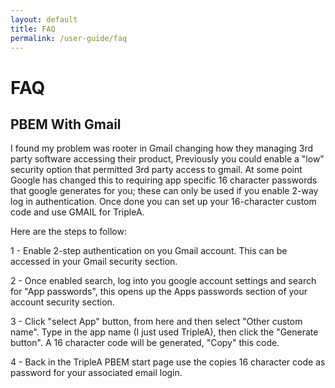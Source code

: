 ```yaml
---
layout: default
title: FAQ
permalink: /user-guide/faq
---
```


# FAQ


## PBEM With Gmail


I found my problem was rooter in Gmail changing how they managing 3rd party software accessing their product,
Previously you could enable a "low" security option that permitted 3rd party access to gmail.  At some point Google has
changed this to requiring app specific 16 character passwords that google generates for you;
these can only be used if you enable 2-way log in authentication.
Once done you can set up your 16-character custom code and use GMAIL for TripleA.

Here are the steps to follow:

1 - Enable 2-step authentication on you Gmail account. This can be accessed in your Gmail security section.

2 - Once enabled search, log into you google account settings and search for "App passwords", this opens up the Apps
passwords section of your account security section.

3 - Click "select App" button, from here and then select "Other custom name". Type in the app name (I just used TripleA),
then click the "Generate button". A 16 character code will be generated, "Copy" this code.

4 - Back in the TripleA PBEM start page use the copies 16 character code as password for your associated email login.
